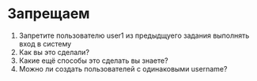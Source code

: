 
# Запрещаем

1. Запретите пользователю user1 из предыдщуего задания выполнять вход в систему
2. Как вы это сделали?
3. Какие ещё способы это сделать вы знаете?
4. Можно ли создать пользователей с одинаковыми username?